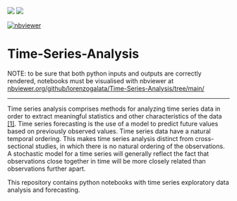 ![](https://img.shields.io/badge/jupyter%20notebook-100%25-blue)
![](https://img.shields.io/badge/last%20commit-march-brightgreen)

[![nbviewer](https://img.shields.io/badge/view%20in-nbviewer-orange)](https://nbviewer.org/github/lorenzogalata/Time-Series-Analysis/tree/main/)

# Time-Series-Analysis
NOTE: to be sure that both python inputs and outputs are correctly rendered, notebooks must be visualised with nbviewer at [nbviewer.org/github/lorenzogalata/Time-Series-Analysis/tree/main/](https://nbviewer.org/github/lorenzogalata/Time-Series-Analysis/tree/main/) 

---

Time series analysis comprises methods for analyzing time series data in order to extract meaningful statistics and other characteristics of the data 
[[1]](https://en.wikipedia.org/wiki/Time_series). Time series forecasting is the use of a model to predict future values based on previously observed values. Time series data have a natural temporal ordering. This makes time series analysis distinct from cross-sectional studies, in which there is no natural ordering of 
the observations. A stochastic model for a time series will generally reflect the fact that observations close together in time will be more closely related than observations further apart.

This repository contains python notebooks with time series exploratory data analysis and forecasting. 

